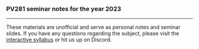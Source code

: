 ### PV281 seminar notes for the year 2023
---
These materials are unofficial and serve as personal notes and seminar slides. If you have any questions regarding the subject, please visit the [interactive syllabus](https://is.muni.cz/auth/el/fi/podzim2023/PV281/index.qwarp) or hit us up on Discord.
